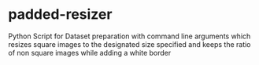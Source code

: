 # padded-resizer
Python Script for Dataset preparation with command line arguments which resizes square images to the designated size specified and keeps the ratio of non square images while adding a white border
